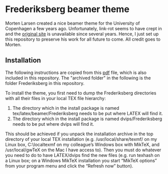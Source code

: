 # Frederiksberg beamer theme #

Morten Larsen created a nice beamer theme for the University of Copenhagen a few years ago. Unfortunately, link-rot seems to have crept in and the [original site](http://matdat.life.ku.dk/LaTeX/Frederiksberg) is unavailable since several years. Hence, I just set up this repository to preserve his work for all future to come. All credit goes to Morten.

## Installation ##
The following instructions are copied from this [pdf](http://www.latexstudio.net/wp-content/uploads/2015/06/FrederiksbergUserGuide-2-2.pdf) file, which is also included in this repository. The "archived folder" in the following is the folder Frederiksberg in this repository.

To install the theme, you first need to dump the Frederiksberg directories with all their files in your local TEX file hierarchy:

1. The directory which in the install package is named tex/latex/beamer/Frederiksberg needs to be put where LATEX will find it.
2. The directory which in the install package is named dvips/Frederiksberg needs to be put where dvips will find it.

This should be achieved if you unpack the installation archive in the top directory of your local TEX installation (e.g. /usr/local/share/texmf/ on my Linux box, C:\localtexmf on my colleague’s Windows box with MikTeX, and /usr/local/gwTeX on the Mac I have access to). Then you must do whatever you need to do to have LATEX/dvips find the new files (e.g. run texhash on a Linux box; on a Windows MikTeX installation you start “MikTeX options” from your program menu and click the “Refresh now” button).
